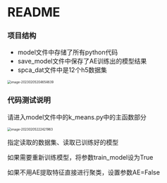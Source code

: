 # README

### 项目结构

- model文件中存储了所有python代码
- save_model文件中保存了AE训练出的模型结果
- spca_dat文件中是12个h5数据集

<img src="C:\Users\Shawn\Desktop\Typora\DL大作业.assets\image-20230205204654639.png" alt="image-20230205204654639" style="zoom:50%;" />

### 代码测试说明

请进入model文件中的k_means.py中的主函数部分

<img src="C:\Users\Shawn\AppData\Roaming\Typora\typora-user-images\image-20230205222421963.png" alt="image-20230205222421963" style="zoom:50%;" />

指定读取的数据集、读取已训练好的模型

如果需要重新训练模型，将参数train_model设为True

如果不用AE提取特征直接进行聚类，设置参数AE=False